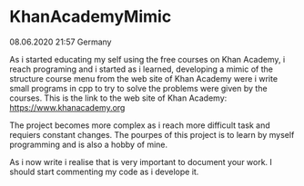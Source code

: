 # KhanAcademyMimic

08.06.2020 21:57 Germany

As i started educating my self using the free courses on Khan Academy, i reach programing and i started as i learned,
developing a mimic of the structure course menu from the web site of Khan Academy were i write small programs in cpp
to try to solve the problems were given by the courses.
This is the link to the web site of Khan Academy: https://www.khanacademy.org

The project becomes more complex as i reach more difficult task and requiers constant changes.
The pourpes of this project is to learn by myself programming and is also a hobby of mine.

As i now write i realise that is very important to document your work. I should start commenting my code as i develope it.
